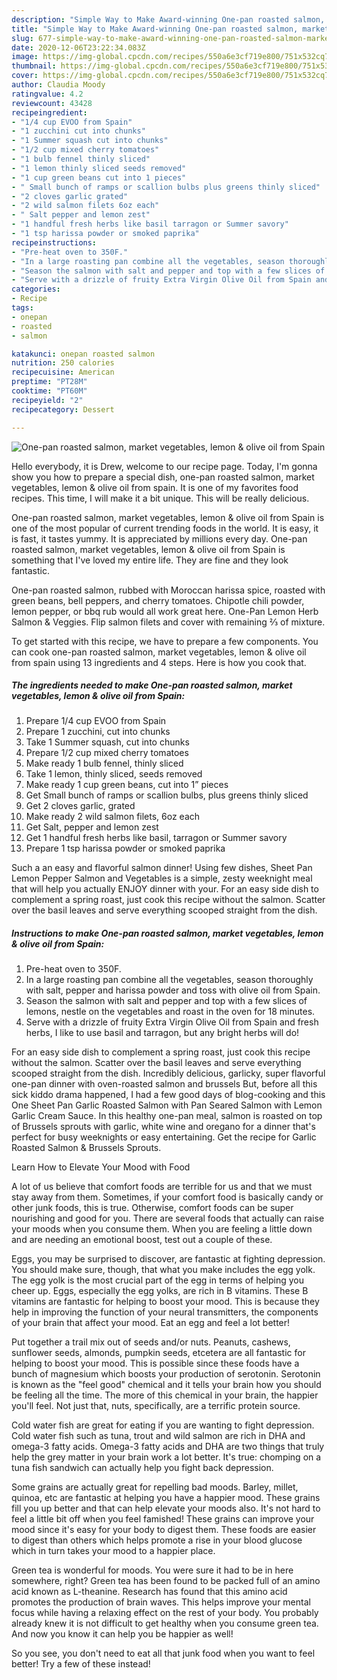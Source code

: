 ```yaml
---
description: "Simple Way to Make Award-winning One-pan roasted salmon, market vegetables, lemon &amp;amp; olive oil from Spain"
title: "Simple Way to Make Award-winning One-pan roasted salmon, market vegetables, lemon &amp;amp; olive oil from Spain"
slug: 677-simple-way-to-make-award-winning-one-pan-roasted-salmon-market-vegetables-lemon-and-amp-olive-oil-from-spain
date: 2020-12-06T23:22:34.083Z
image: https://img-global.cpcdn.com/recipes/550a6e3cf719e800/751x532cq70/one-pan-roasted-salmon-market-vegetables-lemon-olive-oil-from-spain-recipe-main-photo.jpg
thumbnail: https://img-global.cpcdn.com/recipes/550a6e3cf719e800/751x532cq70/one-pan-roasted-salmon-market-vegetables-lemon-olive-oil-from-spain-recipe-main-photo.jpg
cover: https://img-global.cpcdn.com/recipes/550a6e3cf719e800/751x532cq70/one-pan-roasted-salmon-market-vegetables-lemon-olive-oil-from-spain-recipe-main-photo.jpg
author: Claudia Moody
ratingvalue: 4.2
reviewcount: 43428
recipeingredient:
- "1/4 cup EVOO from Spain"
- "1 zucchini cut into chunks"
- "1 Summer squash cut into chunks"
- "1/2 cup mixed cherry tomatoes"
- "1 bulb fennel thinly sliced"
- "1 lemon thinly sliced seeds removed"
- "1 cup green beans cut into 1 pieces"
- " Small bunch of ramps or scallion bulbs plus greens thinly sliced"
- "2 cloves garlic grated"
- "2 wild salmon filets 6oz each"
- " Salt pepper and lemon zest"
- "1 handful fresh herbs like basil tarragon or Summer savory"
- "1 tsp harissa powder or smoked paprika"
recipeinstructions:
- "Pre-heat oven to 350F."
- "In a large roasting pan combine all the vegetables, season thoroughly with salt, pepper and harissa powder and toss with olive oil from Spain."
- "Season the salmon with salt and pepper and top with a few slices of lemons, nestle on the vegetables and roast in the oven for 18 minutes."
- "Serve with a drizzle of fruity Extra Virgin Olive Oil from Spain and fresh herbs, I like to use basil and tarragon, but any bright herbs will do!"
categories:
- Recipe
tags:
- onepan
- roasted
- salmon

katakunci: onepan roasted salmon 
nutrition: 250 calories
recipecuisine: American
preptime: "PT28M"
cooktime: "PT60M"
recipeyield: "2"
recipecategory: Dessert

---
```



![One-pan roasted salmon, market vegetables, lemon &amp; olive oil from Spain](https://img-global.cpcdn.com/recipes/550a6e3cf719e800/751x532cq70/one-pan-roasted-salmon-market-vegetables-lemon-olive-oil-from-spain-recipe-main-photo.jpg)

Hello everybody, it is Drew, welcome to our recipe page. Today, I'm gonna show you how to prepare a special dish, one-pan roasted salmon, market vegetables, lemon &amp; olive oil from spain. It is one of my favorites food recipes. This time, I will make it a bit unique. This will be really delicious.

One-pan roasted salmon, market vegetables, lemon &amp; olive oil from Spain is one of the most popular of current trending foods in the world. It is easy, it is fast, it tastes yummy. It is appreciated by millions every day. One-pan roasted salmon, market vegetables, lemon &amp; olive oil from Spain is something that I've loved my entire life. They are fine and they look fantastic.

One-pan roasted salmon, rubbed with Moroccan harissa spice, roasted with green beans, bell peppers, and cherry tomatoes. Chipotle chili powder, lemon pepper, or bbq rub would all work great here. One-Pan Lemon Herb Salmon &amp; Veggies. Flip salmon filets and cover with remaining ⅔ of mixture.


To get started with this recipe, we have to prepare a few components. You can cook one-pan roasted salmon, market vegetables, lemon &amp; olive oil from spain using 13 ingredients and 4 steps. Here is how you cook that.

<!--inarticleads1-->

##### The ingredients needed to make One-pan roasted salmon, market vegetables, lemon &amp; olive oil from Spain:

1. Prepare 1/4 cup EVOO from Spain
1. Prepare 1 zucchini, cut into chunks
1. Take 1 Summer squash, cut into chunks
1. Prepare 1/2 cup mixed cherry tomatoes
1. Make ready 1 bulb fennel, thinly sliced
1. Take 1 lemon, thinly sliced, seeds removed
1. Make ready 1 cup green beans, cut into 1” pieces
1. Get  Small bunch of ramps or scallion bulbs, plus greens thinly sliced
1. Get 2 cloves garlic, grated
1. Make ready 2 wild salmon filets, 6oz each
1. Get  Salt, pepper and lemon zest
1. Get 1 handful fresh herbs like basil, tarragon or Summer savory
1. Prepare 1 tsp harissa powder or smoked paprika


Such a an easy and flavorful salmon dinner! Using few dishes, Sheet Pan Lemon Pepper Salmon and Vegetables is a simple, zesty weeknight meal that will help you actually ENJOY dinner with your. For an easy side dish to complement a spring roast, just cook this recipe without the salmon. Scatter over the basil leaves and serve everything scooped straight from the dish. 

<!--inarticleads2-->

##### Instructions to make One-pan roasted salmon, market vegetables, lemon &amp; olive oil from Spain:

1. Pre-heat oven to 350F.
1. In a large roasting pan combine all the vegetables, season thoroughly with salt, pepper and harissa powder and toss with olive oil from Spain.
1. Season the salmon with salt and pepper and top with a few slices of lemons, nestle on the vegetables and roast in the oven for 18 minutes.
1. Serve with a drizzle of fruity Extra Virgin Olive Oil from Spain and fresh herbs, I like to use basil and tarragon, but any bright herbs will do!


For an easy side dish to complement a spring roast, just cook this recipe without the salmon. Scatter over the basil leaves and serve everything scooped straight from the dish. Incredibly delicious, garlicky, super flavorful one-pan dinner with oven-roasted salmon and brussels But, before all this sick kiddo drama happened, I had a few good days of blog-cooking and this One Sheet Pan Garlic Roasted Salmon with Pan Seared Salmon with Lemon Garlic Cream Sauce. In this healthy one-pan meal, salmon is roasted on top of Brussels sprouts with garlic, white wine and oregano for a dinner that&#39;s perfect for busy weeknights or easy entertaining. Get the recipe for Garlic Roasted Salmon &amp; Brussels Sprouts. 

Learn How to Elevate Your Mood with Food


A lot of us believe that comfort foods are terrible for us and that we must stay away from them. Sometimes, if your comfort food is basically candy or other junk foods, this is true. Otherwise, comfort foods can be super nourishing and good for you. There are several foods that actually can raise your moods when you consume them. When you are feeling a little down and are needing an emotional boost, test out a couple of these.

Eggs, you may be surprised to discover, are fantastic at fighting depression. You should make sure, though, that what you make includes the egg yolk. The egg yolk is the most crucial part of the egg in terms of helping you cheer up. Eggs, especially the egg yolks, are rich in B vitamins. These B vitamins are fantastic for helping to boost your mood. This is because they help in improving the function of your neural transmitters, the components of your brain that affect your mood. Eat an egg and feel a lot better!

Put together a trail mix out of seeds and/or nuts. Peanuts, cashews, sunflower seeds, almonds, pumpkin seeds, etcetera are all fantastic for helping to boost your mood. This is possible since these foods have a bunch of magnesium which boosts your production of serotonin. Serotonin is known as the "feel good" chemical and it tells your brain how you should be feeling all the time. The more of this chemical in your brain, the happier you'll feel. Not just that, nuts, specifically, are a terrific protein source.

Cold water fish are great for eating if you are wanting to fight depression. Cold water fish such as tuna, trout and wild salmon are rich in DHA and omega-3 fatty acids. Omega-3 fatty acids and DHA are two things that truly help the grey matter in your brain work a lot better. It's true: chomping on a tuna fish sandwich can actually help you fight back depression. 

Some grains are actually great for repelling bad moods. Barley, millet, quinoa, etc are fantastic at helping you have a happier mood. These grains fill you up better and that can help elevate your moods also. It's not hard to feel a little bit off when you feel famished! These grains can improve your mood since it's easy for your body to digest them. These foods are easier to digest than others which helps promote a rise in your blood glucose which in turn takes your mood to a happier place.

Green tea is wonderful for moods. You were sure it had to be in here somewhere, right? Green tea has been found to be packed full of an amino acid known as L-theanine. Research has found that this amino acid promotes the production of brain waves. This helps improve your mental focus while having a relaxing effect on the rest of your body. You probably already knew it is not difficult to get healthy when you consume green tea. And now you know it can help you be happier as well!

So you see, you don't need to eat all that junk food when you want to feel better! Try a few of these instead!

